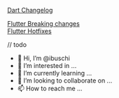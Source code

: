 [Dart Changelog](https://github.com/dart-lang/sdk/blob/5d98b0eb9f8c1ff59db5b91ab202a4e5b48ea0b7/CHANGELOG.md)

[Flutter Breaking changes](https://docs.flutter.dev/release/breaking-changes)  
[Flutter Hotfixes](https://github.com/flutter/flutter/wiki/Hotfixes-to-the-Stable-Channel)

// todo

- 👋 Hi, I’m @ibuschi
- 👀 I’m interested in ...
- 🌱 I’m currently learning ...
- 💞️ I’m looking to collaborate on ...
- 📫 How to reach me ...

<!---
ibuschi/ibuschi is a ✨ special ✨ repository because its `README.md` (this file) appears on your GitHub profile.
You can click the Preview link to take a look at your changes.
--->

